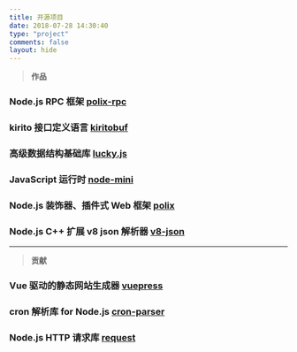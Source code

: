```yaml
---
title: 开源项目
date: 2018-07-28 14:30:40
type: "project"
comments: false
layout: hide
---
```


> **作品**

### Node.js RPC 框架 [polix-rpc](https://github.com/polixjs/polix-rpc)

### kirito 接口定义语言 [kiritobuf](https://github.com/rickyes/kiritobuf)

### 高级数据结构基础库 [lucky.js](https://github.com/rickyes/lucky.js)

### JavaScript 运行时 [node-mini](https://github.com/rickyes/node-mini)

### Node.js 装饰器、插件式 Web 框架 [polix](https://github.com/polixjs/polix)

### Node.js C++ 扩展 v8 json 解析器 [v8-json](https://github.com/rickyes/v8-json)

---

> **贡献**
### Vue 驱动的静态网站生成器 [vuepress](https://github.com/vuejs/vuepress)

### cron 解析库 for Node.js [cron-parser](https://github.com/harrisiirak/cron-parser)

### Node.js HTTP 请求库 [request](https://github.com/request/request)

